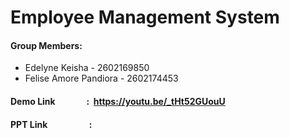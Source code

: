 # **Employee Management System**

#### Group Members:
+ Edelyne Keisha - 2602169850
+ Felise Amore Pandiora - 2602174453

#### Demo Link &nbsp;&nbsp;&nbsp;&nbsp; &nbsp;&nbsp;&nbsp;&nbsp; &nbsp;&nbsp;&nbsp;&nbsp;: &nbsp;https://youtu.be/_tHt52GUouU
#### PPT Link &nbsp;&nbsp;&nbsp;&nbsp; &nbsp;&nbsp;&nbsp;&nbsp; &nbsp;&nbsp; &nbsp;&nbsp;&nbsp;&nbsp; &nbsp;: &nbsp;

